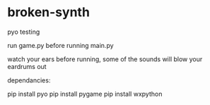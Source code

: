 # broken-synth
pyo testing

run game.py before running main.py

watch your ears before running, some of the sounds will blow your eardrums out

dependancies:

pip install pyo
pip install pygame
pip install wxpython
